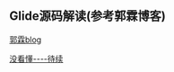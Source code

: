 ## Glide源码解读(参考郭霖博客)

[郭霖blog](http://blog.csdn.net/guolin_blog/article/details/53759439)

[没看懂----待续](http://blog.csdn.net/guolin_blog/article/details/53939176)